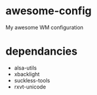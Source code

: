 # awesome-config
My awesome WM configuration

# dependancies
* alsa-utils
* xbacklight
* suckless-tools
* rxvt-unicode
